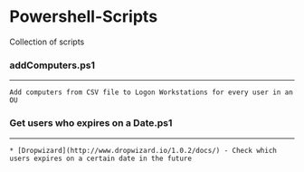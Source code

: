 # Powershell-Scripts
Collection of scripts



### addComputers.ps1
----------------
```
Add computers from CSV file to Logon Workstations for every user in an OU
```


### Get users who expires on a Date.ps1
----------------
```
* [Dropwizard](http://www.dropwizard.io/1.0.2/docs/) - Check which users expires on a certain date in the future
```


